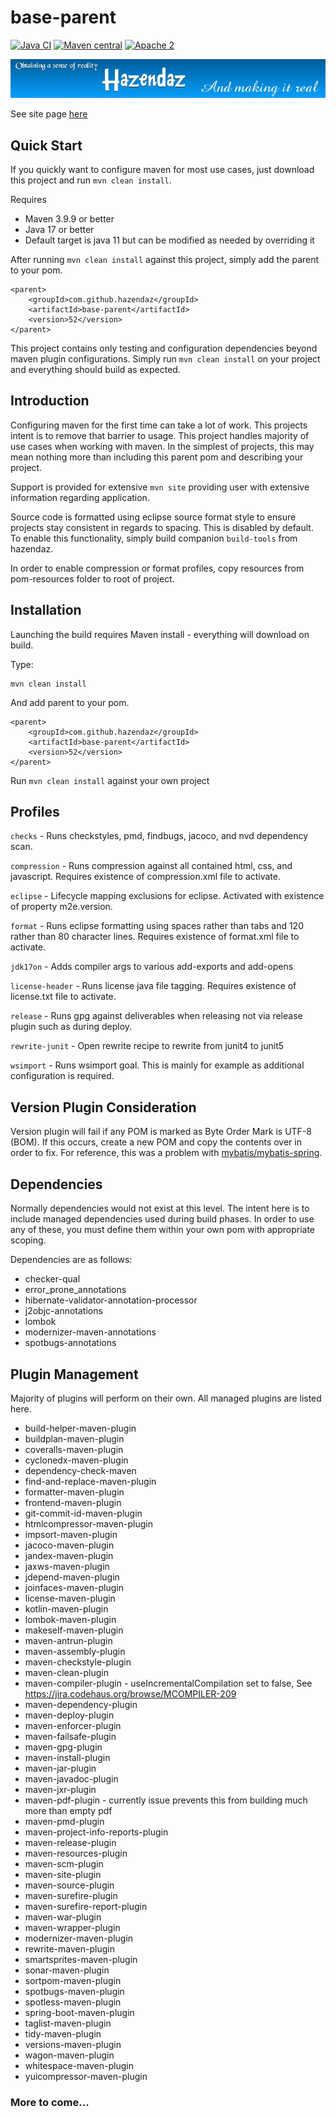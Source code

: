 ﻿# base-parent #

[![Java CI](https://github.com/hazendaz/base-parent/workflows/Java%20CI/badge.svg)](https://github.com/hazendaz/base-parent/actions?query=workflow%3A%22Java+CI%22)
[![Maven central](https://maven-badges.herokuapp.com/maven-central/com.github.hazendaz/base-parent/badge.svg)](https://maven-badges.herokuapp.com/maven-central/com.github.hazendaz/base-parent)
[![Apache 2](http://img.shields.io/badge/license-Apache%202-blue.svg)](http://www.apache.org/licenses/LICENSE-2.0)

![hazendaz](src/site/resources/images/hazendaz-banner.jpg)

See site page [here](https://hazendaz.github.io/base-parent/)

## Quick Start ##

If you quickly want to configure maven for most use cases, just download this project and run `mvn clean install`.

Requires
- Maven 3.9.9 or better
- Java 17 or better
- Default target is java 11 but can be modified as needed by overriding it

After running `mvn clean install` against this project, simply add the parent to your pom.

```
<parent>
    <groupId>com.github.hazendaz</groupId>
    <artifactId>base-parent</artifactId>
    <version>52</version>
</parent>
```

This project contains only testing and configuration dependencies beyond maven plugin configurations.  Simply run
`mvn clean install` on your project and everything should build as expected.

## Introduction ##

Configuring maven for the first time can take a lot of work. This projects intent is to remove that barrier to usage.
This project handles majority of use cases when working with maven.  In the simplest of projects, this may mean
nothing more than including this parent pom and describing your project.

Support is provided for extensive `mvn site` providing user with extensive information regarding application.

Source code is formatted using eclipse source format style to ensure projects stay consistent in regards to spacing.
This is disabled by default.  To enable this functionality, simply build companion `build-tools` from hazendaz.

In order to enable compression or format profiles, copy resources from pom-resources folder to root of project.

## Installation ##

Launching the build requires Maven install - everything will download on build.

Type:

    mvn clean install

And add parent to your pom.

```
<parent>
    <groupId>com.github.hazendaz</groupId>
    <artifactId>base-parent</artifactId>
    <version>52</version>
</parent>
```

Run `mvn clean install` against your own project

## Profiles ##

`checks` - Runs checkstyles, pmd, findbugs, jacoco, and nvd dependency scan.

`compression` - Runs compression against all contained html, css, and javascript.  Requires existence of compression.xml
file to activate.

`eclipse` - Lifecycle mapping exclusions for eclipse.  Activated with existence of property m2e.version.

`format` - Runs eclipse formatting using spaces rather than tabs and 120 rather than 80 character lines.  Requires
existence of format.xml file to activate.

`jdk17on` - Adds compiler args to various add-exports and add-opens

`license-header` - Runs license java file tagging.  Requires existence of license.txt file to activate.

`release` - Runs gpg against deliverables when releasing not via release plugin such as during deploy.

`rewrite-junit` - Open rewrite recipe to rewrite from junit4 to junit5

`wsimport` - Runs wsimport goal.  This is mainly for example as additional configuration is required.

## Version Plugin Consideration ##

Version plugin will fail if any POM is marked as Byte Order Mark is UTF-8 (BOM).
If this occurs, create a new POM and copy the contents over in order to fix.
For reference, this was a problem with [mybatis/mybatis-spring](https://github.com/mybatis/spring/commit/684da1f52c414f4de231e353fc1ef3a8ae4a9f4f).

## Dependencies ##

Normally dependencies would not exist at this level.  The intent here is to include managed dependencies used during build phases.
In order to use any of these, you must define them within your own pom with appropriate scoping.

Dependencies are as follows:
- checker-qual
- error_prone_annotations
- hibernate-validator-annotation-processor
- j2objc-annotations
- lombok
- modernizer-maven-annotations
- spotbugs-annotations

## Plugin Management ##

Majority of plugins will perform on their own.  All managed plugins are listed here.

- build-helper-maven-plugin
- buildplan-maven-plugin
- coveralls-maven-plugin
- cyclonedx-maven-plugin
- dependency-check-maven
- find-and-replace-maven-plugin
- formatter-maven-plugin
- frontend-maven-plugin
- git-commit-id-maven-plugin
- htmlcompressor-maven-plugin
- impsort-maven-plugin
- jacoco-maven-plugin
- jandex-maven-plugin
- jaxws-maven-plugin
- jdepend-maven-plugin
- joinfaces-maven-plugin
- license-maven-plugin
- kotlin-maven-plugin
- lombok-maven-plugin
- makeself-maven-plugin
- maven-antrun-plugin
- maven-assembly-plugin
- maven-checkstyle-plugin
- maven-clean-plugin
- maven-compiler-plugin - useIncrementalCompilation set to false, See https://jira.codehaus.org/browse/MCOMPILER-209
- maven-dependency-plugin
- maven-deploy-plugin
- maven-enforcer-plugin
- maven-failsafe-plugin
- maven-gpg-plugin
- maven-install-plugin
- maven-jar-plugin
- maven-javadoc-plugin
- maven-jxr-plugin
- maven-pdf-plugin - currently issue prevents this from building much more than empty pdf
- maven-pmd-plugin
- maven-project-info-reports-plugin
- maven-release-plugin
- maven-resources-plugin
- maven-scm-plugin
- maven-site-plugin
- maven-source-plugin
- maven-surefire-plugin
- maven-surefire-report-plugin
- maven-war-plugin
- maven-wrapper-plugin
- modernizer-maven-plugin
- rewrite-maven-plugin
- smartsprites-maven-plugin
- sonar-maven-plugin
- sortpom-maven-plugin
- spotbugs-maven-plugin
- spotless-maven-plugin
- spring-boot-maven-plugin
- taglist-maven-plugin
- tidy-maven-plugin
- versions-maven-plugin
- wagon-maven-plugin
- whitespace-maven-plugin
- yuicompressor-maven-plugin

### More to come... ###
